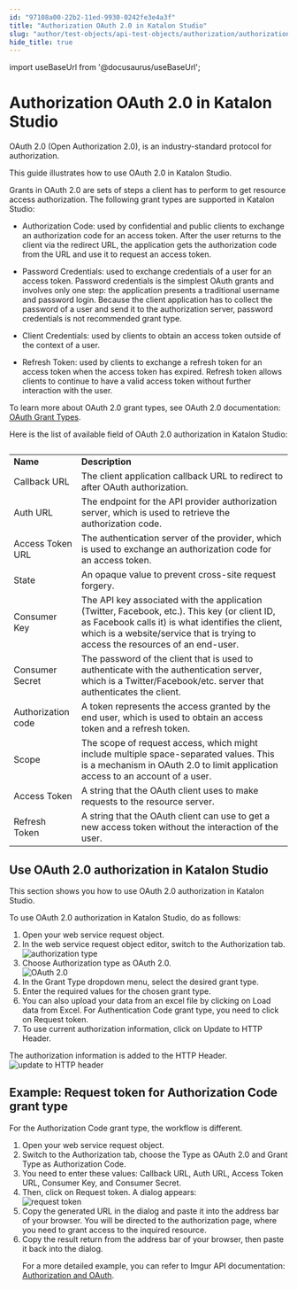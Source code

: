 ```yaml
---
id: "97108a00-22b2-11ed-9930-0242fe3e4a3f"
title: "Authorization OAuth 2.0 in Katalon Studio"
slug: "author/test-objects/api-test-objects/authorization/authorization-oauth-2.0-in-katalon-studio"
hide_title: true
---
```

import useBaseUrl from '@docusaurus/useBaseUrl';


# <a id="id_1" class="anchor_top_offset"/><a id="ariaid-title1" class="anchor_top_offset"/>Authorization OAuth 2.0 in <span xmlns="http://www.w3.org/1999/xhtml" className="ph">Katalon Studio</span> 

<p xmlns="http://www.w3.org/1999/xhtml" className="p">OAuth 2.0 (Open Authorization 2.0), is an industry-standard protocol for authorization.</p> 
<p xmlns="http://www.w3.org/1999/xhtml" className="p">This guide illustrates how to use OAuth 2.0 in <span className="ph">Katalon Studio</span>.</p> 
<div xmlns="http://www.w3.org/1999/xhtml" className="p">Grants in OAuth 2.0 are sets of steps a client has to perform to get resource access authorization. The following grant types are supported in Katalon Studio: <ul className="ul"><li className="li"><p className="p"><span className="ph uicontrol">Authorization Code</span>: used by confidential and public clients to exchange an authorization code for an access token. After the user returns to the client via the redirect URL, the application gets the authorization code from the URL and use it to request an access token. </p></li><li className="li"><p className="p"><span className="ph uicontrol">Password Credentials</span>: used to exchange credentials of a user for an access token. Password credentials is the simplest OAuth grants and involves only one step: the application presents a traditional username and password login. Because the client application has to collect the password of a user and send it to the authorization server, password credentials is not recommended grant type. </p></li><li className="li"><p className="p"><span className="ph uicontrol">Client Credentials</span>: used by clients to obtain an access token outside of the context of a user. </p></li><li className="li"><p className="p"><span className="ph uicontrol">Refresh Token</span>: used by clients to exchange a refresh token for an access token when the access token has expired. Refresh token allows clients to continue to have a valid access token without further interaction with the user.</p></li></ul>To learn more about OAuth 2.0 grant types, see OAuth 2.0 documentation: <a className="xref j-external-link" href="https://oauth.net/2/grant-types/" target="_blank">OAuth Grant Types</a>.</div>
<p xmlns="http://www.w3.org/1999/xhtml" className="p">Here is the list of available field of OAuth 2.0 authorization in Katalon Studio:</p> 
<div xmlns="http://www.w3.org/1999/xhtml" className="p"><table className="table"><caption /><colgroup><col style={{width: '100%'}} /><col /></colgroup><tbody className="tbody"><tr className><td className="entry"><strong className="ph b">Name</strong></td><td className="entry"><strong className="ph b">Description</strong></td></tr><tr className><td className="entry">Callback URL</td><td className="entry">The client application callback URL to redirect to after OAuth authorization.</td></tr><tr className><td className="entry">Auth URL</td><td className="entry">The endpoint for the API provider authorization server, which is used to retrieve the authorization code.</td></tr><tr className><td className="entry">Access Token URL</td><td className="entry">The authentication server of the provider, which is used to exchange an authorization code for an access token.</td></tr><tr className><td className="entry">State</td><td className="entry">An opaque value to prevent cross-site request forgery.</td></tr><tr className><td className="entry">Consumer Key</td><td className="entry">The API key associated with the application (Twitter, Facebook, etc.). This key (or client ID, as Facebook calls it) is what identifies the client, which is a website/service that is trying to access the resources of an end-user.</td></tr><tr className><td className="entry">Consumer Secret</td><td className="entry">The password of the client that is used to authenticate with the authentication server, which is a Twitter/Facebook/etc. server that authenticates the client.</td></tr><tr className><td className="entry">Authorization code</td><td className="entry">A token represents the access granted by the end user, which is used to obtain an access token and a refresh token.</td></tr><tr className><td className="entry">Scope</td><td className="entry">The scope of request access, which might include multiple space-separated values. This is a mechanism in OAuth 2.0 to limit application access to an account of a user.</td></tr><tr className><td className="entry">Access Token</td><td className="entry">A string that the OAuth client uses to make requests to the resource server.</td></tr><tr className><td className="entry">Refresh Token</td><td className="entry">A string that the OAuth client can use to get a new access token without the interaction of the user.</td></tr></tbody></table></div>

## <a id="task-4531" class="anchor_top_offset"/>Use OAuth 2.0 authorization in <span xmlns="http://www.w3.org/1999/xhtml" className="ph">Katalon Studio</span> 

<p xmlns="http://www.w3.org/1999/xhtml" className="shortdesc">This section shows you how to use OAuth 2.0 authorization in Katalon Studio.</p> 
<section xmlns="http://www.w3.org/1999/xhtml" className="section context"><p className="p">To use OAuth 2.0 authorization in Katalon Studio, do as follows:</p></section> 
<ol xmlns="http://www.w3.org/1999/xhtml" className="ol steps"><li className="li step stepexpand"><span className="ph cmd">Open your web service request object.</span></li><li className="li step stepexpand"><span className="ph cmd">In the web service request object editor, switch to the <span className="ph uicontrol">Authorization</span> tab.</span><div className="itemgroup info"><img className="image" width={700} src={useBaseUrl("/9716cb90-22b2-11ed-9930-0242fe3e4a3f.png")} alt="authorization type" /></div></li><li className="li step stepexpand"><span className="ph cmd">Choose <span className="ph uicontrol">Authorization</span> type as <span className="ph uicontrol">OAuth 2.0</span>.</span><div className="itemgroup info"><img className="image" width={700} src={useBaseUrl("/9712fb00-22b2-11ed-9930-0242fe3e4a3f.png")} alt="OAuth 2.0" /></div></li><li className="li step stepexpand"><span className="ph cmd">In the <span className="ph uicontrol">Grant Type</span> dropdown menu, select the desired grant type.</span></li><li className="li step stepexpand"><span className="ph cmd">Enter the required values for the chosen grant type.</span></li><li className="li step stepexpand"><span className="ph cmd">You can also upload your data from an excel file by clicking on <span className="ph uicontrol">Load data from Excel</span>. For <span className="ph uicontrol">Authentication Code</span> grant type, you need to click on <span className="ph uicontrol">Request token</span>.</span></li><li className="li step stepexpand"><span className="ph cmd">To use current authorization information, click on <span className="ph uicontrol">Update to HTTP Header</span>.</span></li></ol> 
<section xmlns="http://www.w3.org/1999/xhtml" className="section result">The authorization information is added to the <span className="ph uicontrol">HTTP Header</span>.<img className="image" width={700} src={useBaseUrl("/971014d0-22b2-11ed-9930-0242fe3e4a3f.png")} alt="update to HTTP header" /></section> 

## <a id="task-8816" class="anchor_top_offset"/>Example: Request token for Authorization Code grant type

<section xmlns="http://www.w3.org/1999/xhtml" className="section context"><p className="p">For the <span className="ph uicontrol">Authorization Code </span> grant type, the workflow is different.</p></section> 
<ol xmlns="http://www.w3.org/1999/xhtml" className="ol steps"><li className="li step stepexpand"><span className="ph cmd">Open your web service request object.</span></li><li className="li step stepexpand"><span className="ph cmd">Switch to the <span className="ph uicontrol">Authorization</span> tab, choose the <span className="ph uicontrol">Type</span> as <span className="ph uicontrol">OAuth 2.0</span> and <span className="ph uicontrol">Grant Type</span> as <span className="ph uicontrol">Authorization Code</span>.</span></li><li className="li step stepexpand"><span className="ph cmd">You need to enter these values: <span className="ph uicontrol">Callback URL</span>, <span className="ph uicontrol">Auth URL</span>, <span className="ph uicontrol">Access Token URL</span>, <span className="ph uicontrol">Consumer Key</span>, and <span className="ph uicontrol">Consumer Secret</span>.</span></li><li className="li step stepexpand"><span className="ph cmd">Then, click on <span className="ph uicontrol">Request token</span>. A dialog appears:</span><div className="itemgroup info"><img className="image" width={500} src={useBaseUrl("/970e1900-22b2-11ed-9930-0242fe3e4a3f.png")} alt="request token" /></div></li><li className="li step stepexpand"><span className="ph cmd">Copy the generated URL in the dialog and paste it into the address bar of your browser. You will be directed to the authorization page, where you need to grant access to the inquired resource.</span></li><li className="li step stepexpand"><span className="ph cmd">Copy the result return from the address bar of your browser, then paste it back into the dialog.</span><div className="itemgroup info"><p className="p">For a more detailed example, you can  refer to Imgur API documentation: <a className="xref j-external-link" href="https://apidocs.imgur.com/#authorization-and-oauth" target="_blank">Authorization and OAuth</a>.</p></div></li></ol> 
